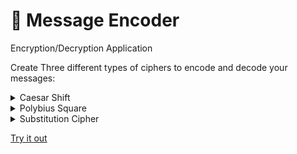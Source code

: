 # :closed_lock_with_key: Message Encoder 
Encryption/Decryption Application

Create Three different types of ciphers to encode and decode your messages:
<details>
           <summary>Caesar Shift</summary>
           <p>The Caesar Shift is a type of substitution cipher originally used by Julius Caesar to protect messages of military significance. It relies on taking the alphabet and "shifting" letters to the right or left, based on the typical alphabetic order.</p>
 </details>
         <details>
           <summary>Polybius Square</summary>
           <p>The Polybius Square is a cipher that is achieved by arranging a typical alphabet into a grid. Each letter is represented through a coordinate. For example, in the above table, the letter "B" would be represented by the numerical pair "21".</p>
         </details>
         <details>
           <summary>Substitution Cipher</summary>
           <p>The Substitution Cipher requires a standard alphabet and a substitution alphabet. Letters from the standard alphabet will be transposed to the standard alphabet. This cipher requires that the recipient have the substitution alphabet, otherwise it will be difficult for them to decode the message.</p>
         </details>
         
 [Try it out](https://amber-sweep-encryption-app.netlify.app/)
     
